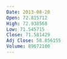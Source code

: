 ```yaml
---
Date: 2013-08-20
Open: 72.815712
High: 72.938568
Low: 71.545715
Close: 71.581429
Adj Close: 58.856155
Volume: 89672100
---
```

